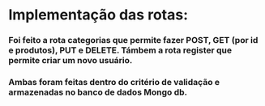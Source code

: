 # Implementação das rotas: </br>
### Foi feito a rota **categorias** que permite fazer POST, GET (por id e produtos), PUT e DELETE. Támbem a rota **register** que permite criar um novo usuário.
### Ambas foram feitas dentro do critério de validação e armazenadas no banco de dados **Mongo db**.
